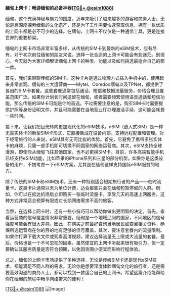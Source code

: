 **緬甸上网卡：畅游缅甸的必备神器[[TG💪+ @esim1088](https://t.me/s/esim1088)]**

缅甸，这个充满神秘与魅力的国度，近年来吸引了越来越多的游客和商务人士。无论是想深度探索缅甸的文化遗产，还是为了工作需要快速获取信息，拥有一张优质的上网卡都是必不可少的选择。在缅甸，上网卡不仅仅是一种通信工具，更是连接世界的重要桥梁。

缅甸的上网卡市场非常丰富多样，从传统的SIM卡到最新的eSIM技术，应有尽有。对于初次前往缅甸的朋友来说，选择一张合适的上网卡可能会有些迷茫。别担心，今天就为大家详细解读缅甸上网卡的种类、功能以及如何挑选最适合自己的那一款。

首先，我们来聊聊传统的SIM卡。这种卡片是通过物理方式插入手机中的，使用起来非常直观。缅甸的三大运营商——Mytel、Ooredoo缅甸以及TPNet，都提供了各自的SIM卡套餐。这些套餐通常包括通话、短信和数据流量服务，价格合理且覆盖范围广泛。如果你计划长时间逗留在缅甸，或者需要频繁使用语音通话和短信功能，那么传统的SIM卡可能是你的首选。不过需要注意的是，购买SIM卡时需要提供护照等身份证明文件，并且可能需要在当地营业厅办理激活手续，这可能会耗费一些时间。

接下来，让我们把目光转向更加现代化的eSIM技术。eSIM（嵌入式SIM）是一种无需实体卡的新型SIM卡形式，它直接集成在设备内部，支持远程配置和管理。对于经常旅行的人来说，eSIM具有无可比拟的优势。首先，它避免了携带多张实体卡的麻烦，只需一部手机即可切换不同国家的网络运营商。其次，eSIM支持全球漫游，即使你从缅甸飞往其他国家，也不必更换SIM卡。目前，许多高端智能手机已经支持eSIM功能，比如苹果的iPhone系列和三星的部分机型。如果你是这类设备的用户，不妨考虑一下eSIM方案，尤其是在缅甸这样支持国际eSIM服务的地方。

除了传统的SIM卡和eSIM技术，还有一种特别适合短期旅行者的产品——临时流量卡。这类卡片通常以天为单位计费，适合那些只会在缅甸短暂停留的人群。例如，你可以在抵达机场后立即购买一张临时流量卡，享受几天的高速上网服务。这种方式非常适合预算有限或对长期网络需求不高的旅客。

当然，在选择上网卡时，还有一些小技巧可以帮助你做出更明智的决定。首先，查看运营商的信号覆盖情况非常重要。缅甸是一个地域辽阔的国家，不同地区的信号强度可能会有很大差异。因此，在购买之前最好咨询当地居民或查阅相关资料，确保所选运营商在你的目的地有足够的信号覆盖。其次，要注意套餐内的流量限制。如果你打算下载大文件或观看高清视频，建议选择流量无上限或大流量的套餐。最后，价格也是一个不可忽视的因素。虽然便宜的上网卡听起来很有吸引力，但一定要确认其服务质量是否符合预期，以免因贪图小便宜而影响行程体验。

总之，缅甸的上网卡市场提供了多种选择，无论是传统SIM卡还是现代eSIM技术，都能满足不同人群的需求。无论你是想要深度体验缅甸文化的旅行者，还是需要高效沟通的商务人士，都可以找到一款适合自己的上网卡。希望这篇介绍能帮助你在缅甸的旅程中畅享网络带来的便利！

[[TG💪+ @esim1088](https://t.me/s/esim1088) ![Image](https://i.postimg.cc/4NQfJmqS/Snipaste-2025-05-13-00-14-12.png)]